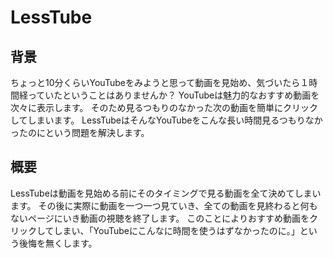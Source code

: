 # LessTube

## 背景

ちょっと10分くらいYouTubeをみようと思って動画を見始め、気づいたら１時間経っていたということはありませんか？
YouTubeは魅力的なおすすめ動画を次々に表示します。
そのため見るつもりのなかった次の動画を簡単にクリックしてしまいます。
LessTubeはそんなYouTubeをこんな長い時間見るつもりなかったのにという問題を解決します。

## 概要

LessTubeは動画を見始める前にそのタイミングで見る動画を全て決めてしまいます。
その後に実際に動画を一つ一つ見ていき、全ての動画を見終わると何もないページにいき動画の視聴を終了します。
このことによりおすすめ動画をクリックしてしまい、「YouTubeにこんなに時間を使うはずなかったのに。」という後悔を無くします。